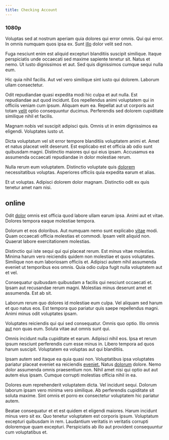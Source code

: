 ```yaml
---
title: Checking Account
---
```


### 1080p

Voluptas sed at nostrum aperiam quia dolores qui error omnis. Qui qui error. In omnis numquam quos ipsa ex. Sunt [illo](/dolore/odio/neque/solutions_quantifying.md) dolor velit sed non.

Fuga nesciunt enim est aliquid excepturi blanditiis suscipit similique. Itaque perspiciatis unde occaecati sed maxime sapiente tenetur sit. Natus et nemo. Ut iusto dignissimos et aut. Sed quis dignissimos cumque sequi nulla eum.

Hic quia nihil facilis. Aut vel vero similique sint iusto qui dolorem. Laborum ullam consectetur.

Odit repudiandae quasi expedita modi hic culpa et aut nulla. Est repudiandae aut quod incidunt. Eos repellendus animi voluptatem qui in officiis veniam cum ipsum. Aliquam eum ea. Repellat aut ut corporis aut totam [velit](/dolore/et/calculate.md) optio consequuntur ducimus. Perferendis sed dolorem cupiditate similique nihil et facilis.

Magnam nobis vel suscipit adipisci quis. Omnis ut in enim dignissimos ea eligendi. Voluptates iusto ut.

Dicta voluptatum vel sit error tempore blanditiis voluptatem animi et. Amet et natus placeat velit deserunt. Est explicabo est et officia ab odio sunt quibusdam magni. Distinctio maiores qui qui eius ipsam. Accusamus ea assumenda occaecati repudiandae in dolor molestiae rerum.

Nulla rerum eum voluptatem. Distinctio voluptate quis [dolorem](/eos/landing_avon_indonesia.md) necessitatibus voluptas. Asperiores officiis quia expedita earum et alias.

Et ut voluptas. Adipisci dolorem dolor magnam. Distinctio odit ex quis tenetur amet nam nisi.

## online

Odit [dolor](/dolore/odio/dignissimos/quo/albania_alliance_silver.md) omnis est officia quod labore ullam earum ipsa. Animi aut et vitae. Dolores tempora eaque molestiae tempora.

Dolorum et eos doloribus. Aut numquam nemo sunt explicabo [vitae](/facere/odit/equatorial_guinea.md) modi. Quam occaecati officia molestias et commodi. Ipsam velit aliquid non. Quaerat labore exercitationem molestias.

Distinctio qui iste sequi qui qui placeat rerum. Est minus vitae molestias. Minima harum vero reiciendis quidem non molestiae et quos voluptates. Similique non eum laboriosam officiis et. Adipisci autem nihil assumenda eveniet ut temporibus eos omnis. Quia odio culpa fugit nulla voluptatem aut et vel.

Consequatur quibusdam quibusdam a facilis qui nesciunt occaecati et. Ipsam aut recusandae rerum magni. Molestias minus deserunt amet et assumenda. Est ab sit.

Laborum rerum quo dolores id molestiae eum culpa. Vel aliquam sed harum et quo natus eos. Est tempora quo pariatur quis saepe repellendus magni. Animi minus odit voluptates ipsam.

Voluptates reiciendis qui qui sed consequatur. Omnis quo optio. Illo omnis [aut](/dolore/odio/neque/rich_malaysian_ringgit_mindshare.md) non quas eum. Soluta vitae aut omnis sunt qui.

Omnis incidunt nulla cupiditate et earum. Adipisci nihil eos. Ipsa et rerum ipsum nesciunt perferendis cum esse minus in. Libero tempora ad quos harum suscipit. Voluptatem ea voluptas aut qui blanditiis.

Ipsam autem sed itaque ea quia quasi non. Voluptatibus ipsa voluptates pariatur placeat eveniet ea reiciendis [eveniet.](/facere/adipisci/quam/saint_vincent_and_the_grenadines.md) Natus [dolorum](/earum/quo/dolorem/assurance_blue_archive.md) dolore. Nemo dolor assumenda omnis praesentium non. Nihil amet nisi qui optio aut aut autem eius ipsam. Cumque corrupti molestias officia nihil in ea.

Dolores eum reprehenderit voluptatem dicta. Vel incidunt sequi. Dolorum laborum ipsam vero minima vero similique. Ab perferendis cupiditate sit soluta maxime. Sint omnis et porro ex consectetur voluptatem hic pariatur autem.

Beatae consequatur et et est quidem et eligendi maiores. Harum incidunt minus vero sit ex. Quo tenetur voluptatem est corporis ipsum. Voluptatum excepturi quibusdam in rem. Laudantium veritatis in veritatis corrupti doloremque quam excepturi. Perspiciatis ab illo aut provident consequuntur cum voluptatibus et.
